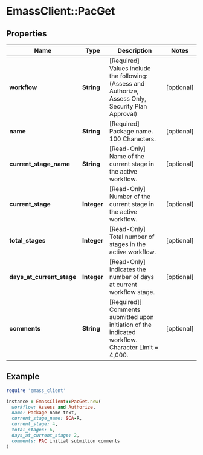 # EmassClient::PacGet

## Properties

| Name | Type | Description | Notes |
| ---- | ---- | ----------- | ----- |
| **workflow** | **String** | [Required] Values include the following:(Assess and Authorize, Assess Only, Security Plan Approval) | [optional] |
| **name** | **String** | [Required] Package name. 100 Characters. | [optional] |
| **current_stage_name** | **String** | [Read-Only] Name of the current stage in the active workflow. | [optional] |
| **current_stage** | **Integer** | [Read-Only] Number of the current stage in the active workflow. | [optional] |
| **total_stages** | **Integer** | [Read-Only] Total number of stages in the active workflow. | [optional] |
| **days_at_current_stage** | **Integer** | [Read-Only] Indicates the number of days at current workflow stage. | [optional] |
| **comments** | **String** | [Required]] Comments submitted upon initiation of the indicated workflow. Character Limit &#x3D; 4,000. | [optional] |

## Example

```ruby
require 'emass_client'

instance = EmassClient::PacGet.new(
  workflow: Assess and Authorize,
  name: Package name text,
  current_stage_name: SCA-R,
  current_stage: 4,
  total_stages: 6,
  days_at_current_stage: 2,
  comments: PAC initial submition comments
)
```

